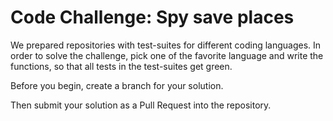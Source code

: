 # Code Challenge: Spy save places

We prepared repositories with test-suites for different coding languages. In order to solve the challenge, pick one of the favorite language and write the functions, so that all tests in the test-suites get green.

Before you begin, create a branch for your solution.

Then submit your solution as a Pull Request into the repository.
